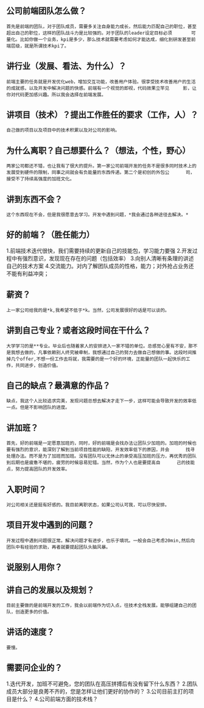 ## 公司前端团队怎么做？

	首先是前端的团队，对于团队成员，需要多关注自身能力成长，然后能力匹配自己的职位，甚至超出自己的职位，这样的团队战斗力是比较强的。对于团队的leader设定目标必须		可量化。比如你做一个业务，kpi是多少，那么技术就需要考虑如何才能达成，细化到研发甚至前端层级，就是所谓技术kpi了。

## 讲行业（发展、看法、为什么）？

	前端主要的任务就是开发优化web，增加交互功能，改善用户体验。很享受技术改善用户的生活的成就感，以及开发中解决问题的快感。前端有一个视觉的即视，代码效果立竿见		影，让你对代码更加感兴趣。所以我会选择在前端发展。
			
## 讲项目（技术）？提出工作胜任的要求（工作，人）？

	自己做的项目以及项目中的技术积累以及对公司的影响。
		
## 为什么离职？自己想要什么？（想法，个性，野心）

	两家公司都还不错，也让我有了很大的提升。第一家公司前端开发的任务不是很多同时技术上的发展受到硬件的限制，同事之间就会有负能量的东西传递。第二个是初创的外包公		司，接受不了持续高强度的加班文化。

## 讲到东西不会？

	这个东西现在不会，但是我很愿意去学习。开发中遇到问题，*我会通过各种途径去解决。*

## 好的前端？（胜任能力）

1.前端技术迭代很快，我们需要持续的更新自己的技能包，学习能力要强
2.开发过程中有强烈意识，发现现在存在的问题（包括效率）
3.向别人清晰有条理的讲述自己的技术方案
4.交流能力。对内了解团队成员的性格，能力；对外抢占业务还不能有利益冲突；

## 薪资？

	上一家公司给我的是*k,我希望不低于*k。当然，公司发展很好的话是可以谈的。

## 讲到自己专业？或者这段时间在干什么？

	大学学习的是**专业。毕业后也随着家人的安排进入一家不错的单位。总感觉心里有不安，那不是我想去做的，凡事依赖别人终究被牵制，我想通过自己的努力去做自己想做的事。这段时间推掉几个offer,不想一份工作去将就，我需要的是一个好的环境，正能量的团队一起快乐的工作，共同进步，创造价值。
	
## 自己的缺点？最满意的作品？

	缺点，我这个人比较追求完美，发现问题总想去解决才走下一步，这样可能会导致开发的效率低一点。但是不影响团队的进度。

## 讲加班？

	首先，好的前端是一定愿意加班的，同时，好的前端是会找办法让团队少加班的。加班的时候也要有强烈的意识，能深刻了解到当前项目性能的缺陷，开发效率低下的原因，并会		找寻处理办法。而不是为了加班而加班。没有团队可以无休止的承受高压加班的压力，再优秀的团队到后期也是疲惫不堪的，疲劳的时候容易犯错。当然，作为个人也是要提高自		己的技能点，努力提高团队的开发效率。	

## 入职时间？

	对公司相关还是挺有好感的。我目前离职状态，如果公司认可我，可以尽快安排。

## 项目开发中遇到的问题？

	开发过程中遇到问题很正常。解决问题才有进步，也乐于填坑。一般会自己考虑20min,然后向团队中有经验的求助，再者就要提起团队头脑风暴。

## 说服别人用你？
	

## 讲自己的发展以及规划？

	目前主要做的是前端开发的工作，我会以前端作为切入点，往技术全栈发展。能够组建自己的团队，创造更多的价值。

## 讲话的速度？

	要慢。

## 需要问企业的？

1.迭代开发，加班不可避免，您的团队在高压拼搏后有没有留下什么东西？
2.团队成员大部分是良莠不齐的，您是怎样让他们更好的协作的？
3.公司目前主打的项目是什么？
4.公司前端方面的技术栈？

	